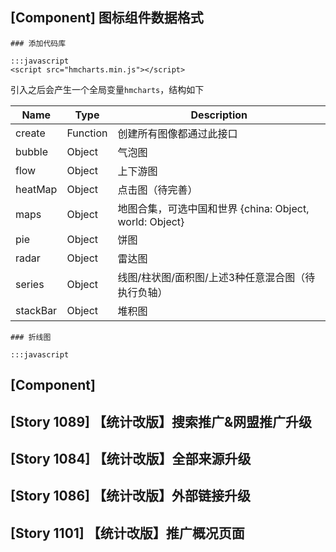 ## [Component] 图标组件数据格式

    ### 添加代码库

    :::javascript
    <script src="hmcharts.min.js"></script>

引入之后会产生一个全局变量`hmcharts`，结构如下

Name | Type | Description
--------- | ------- | -----------
create | Function | 创建所有图像都通过此接口
bubble | Object | 气泡图
flow | Object | 上下游图
heatMap | Object | 点击图（待完善）
maps | Object | 地图合集，可选中国和世界 {china: Object, world: Object}
pie | Object | 饼图
radar | Object | 雷达图
series | Object | 线图/柱状图/面积图/上述3种任意混合图（待执行负轴）
stackBar | Object | 堆积图

    ### 折线图

    :::javascript


## [Component] 

## [Story 1089] 【统计改版】搜索推广&网盟推广升级

## [Story 1084] 【统计改版】全部来源升级

## [Story 1086] 【统计改版】外部链接升级

## [Story 1101] 【统计改版】推广概况页面


